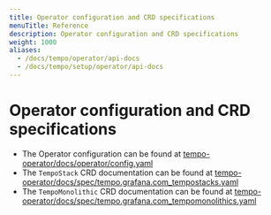 ```yaml
---
title: Operator configuration and CRD specifications
menuTitle: Reference
description: Operator configuration and CRD specifications
weight: 1000
aliases:
  - /docs/tempo/operator/api-docs
  - /docs/tempo/setup/operator/api-docs
---
```


# Operator configuration and CRD specifications

* The Operator configuration can be found at [tempo-operator/docs/operator/config.yaml](https://github.com/grafana/tempo-operator/blob/main/docs/operator/config.yaml)
* The `TempoStack` CRD documentation can be found at [tempo-operator/docs/spec/tempo.grafana.com_tempostacks.yaml](https://github.com/grafana/tempo-operator/blob/main/docs/spec/tempo.grafana.com_tempostacks.yaml)
* The `TempoMonolithic` CRD documentation can be found at [tempo-operator/docs/spec/tempo.grafana.com_tempomonolithics.yaml](https://github.com/grafana/tempo-operator/blob/main/docs/spec/tempo.grafana.com_tempomonolithics.yaml)
